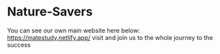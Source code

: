 # Nature-Savers
You can see our own main website here below:
https://matestudy.netlify.app/
visit and join us to the whole journey to the success
